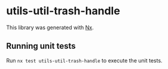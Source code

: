 # utils-util-trash-handle

This library was generated with [Nx](https://nx.dev).

## Running unit tests

Run `nx test utils-util-trash-handle` to execute the unit tests.
